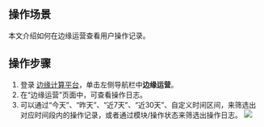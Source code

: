 




## 操作场景

本文介绍如何在边缘运营查看用户操作记录。

## 操作步骤
1. 登录 [边缘计算平台](https://console.cloud.tencent.com/iecp)，单击左侧导航栏中**边缘运营**。
2. 在“边缘运营”页面中，可查看操作日志。
3. 可以通过“今天”、“昨天”、“近7天”、“近30天”、自定义时间区间，来筛选出对应时间段内的操作记录，或者通过模块/操作状态来筛选出操作日志。
![](https://qcloudimg.tencent-cloud.cn/raw/fb7c6091236270a51536d8af23749e9d.png)
